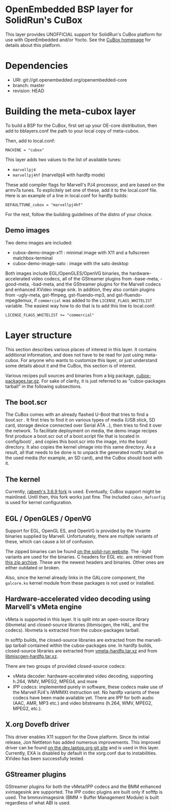 OpenEmbedded BSP layer for SolidRun's CuBox 
===========================================

This layer provides UNOFFICIAL support for SolidRun's CuBox platform for use
with OpenEmbedded and/or Yocto. See the [CuBox homepage](http://solid-run.com/cubox)
for details about this platform.



Dependencies
============

* URI: git://git.openembedded.org/openembedded-core
* branch: master
* revision: HEAD



Building the meta-cubox layer
=============================

To build a BSP for the CuBox, first set up your OE-core distribution,
then add to bblayers.conf the path to your local copy of meta-cubox.

Then, add to local.conf:

    MACHINE = "cubox"

This layer adds two values to the list of available tunes:

* `marvellpj4`
* `marvellpj4hf` (marvellpj4 with hardfp mode)

These add compiler flags for Marvell's PJ4 processor, and are based on the armv7a
tunes. To explicitely set one of these, add it to the local.conf file. Here is an
example of a line in local.conf for hardfp builds:

    DEFAULTTUNE_cubox = "marvellpj4hf"

For the rest, follow the building guidelines of the distro of your choice.


Demo images
-----------

Two demo images are included:

* cubox-demo-image-x11 : minimal image with X11 and a fullscreen matchbox-terminal
* cubox-demo-image-sato : image with the sato desktop

Both images include EGL/OpenGLES/OpenVG binaries, the hardware-accelerated video
codecs, all of the GStreamer plugins from -base-meta, -good-meta, -bad-meta, and
the GStreamer plugins for the Marvell codecs and enhanced XVideo image sink.
In addition, they also contain plugins from -ugly-meta, gst-ffmpeg, gst-fluendo-mp3,
and gst-fluendo-mpegdemux, if `commercial` was added to the `LICENSE_FLAGS_WHITELIST`
variable. The easiest way how to do that is to add this line to local.conf:

    LICENSE_FLAGS_WHITELIST += "commercial"



Layer structure
===============

This section describes various places of interest in this layer. It contains additional
information, and does not have to be read for just using meta-cubox. For anyone who
wants to customize this layer, or just understand some details about it and the CuBox,
this section is of interest.

Various recipes pull sources and binaries from a big package,
[cubox-packages.tar.gz](http://download.solid-run.com/pub/solidrun/cubox/packages/cubox-packages-source/cubox-packages.tar.gz).
For sake of clarity, it is just referred to as "cubox-packages tarball" in the following
subsections.


The boot.scr
------------

The CuBox comes with an already flashed U-Boot that tries to find a boot.scr . It
first tries to find it on various types of media (USB stick, SD card, storage device
connected over Serial ATA ..), then tries to find it over the network. To facilitate
deployment on media, the demo image recipes first produce a boot.scr out of a
boot.script file that is located in config/boot/ , and copies this boot.scr into the
image, into the boot/ directory. It also copies the kernel uImage into this same
directory. As a result, all that needs to be done is to unpack the generated rootfs
tarball on the used media (for example, an SD card), and the CuBox should boot with it.


The kernel
----------

Currently, [rabeeh's 3.6.9 fork](https://github.com/rabeeh/linux) is used. Eventually,
CuBox support might be mainlined. Until then, this fork works just fine. The included
`cubox_defconfig` is used for kernel configuration.


EGL / OpenGLES / OpenVG
-----------------------

Support for EGL, OpenGL ES, and OpenVG is provided by the Vivante binaries supplied
by Marvell. Unfortunately, there are multiple variants of these, which can cause
a lot of confusion.

The zipped binaries can be found [on the solid-run website](http://download.solid-run.com/pub/solidrun/cubox/packages/marvell-opengl/).
The -light variants are used for the binaries. C headers for EGL etc. are retrieved
from [this zip archive](http://download.solid-run.com/pub/solidrun/cubox/packages/marvell-libgfx/marvell-libgfx-headers-20120713.tar.bz2).
These are the newest headers and binaries. Other ones are either outdated or broken.

Also, since the kernel already links in the GALcore component, the `galcore.ko`
kernel module from these packages is not used or installed.


Hardware-accelerated video decoding using Marvell's vMeta engine
----------------------------------------------------------------

vMeta is supported in this layer. It is split into an open-source library (libvmeta)
and closed-source libraries (libmiscgen, the HAL, and the codecs).
libvmeta is extracted from the cubox-packages tarball.

In softfp builds, the closed-source libraries are extracted from the marvell-ipp tarball
contained within the cubox-packages one. In hardfp builds, closed-source libraries are
extracted from [vmeta-hardfp.tar.xz](http://download.solid-run.com/pub/solidrun/cubox/packages/marvell-vmeta/vmeta-hardfp.tar.xz)
and from [libmiscgen-hardfp.tar.xz](http://download.solid-run.com/pub/solidrun/cubox/packages/marvell-vmeta/libmiscgen-hardfp.tar.xz).

There are two groups of provided closed-source codecs:

* vMeta decoder: hardware-accelerated video decoding, supporting h.264, WMV,
  MPEG2, MPEG4, and more
* IPP codecs: implemented purely in software, these codecs make use of the
  Marvell PJ4's iWMMXt instruction set.
  No hardfp variants of these codecs have been made available yet.
  There are IPP for both audio (AAC, AMR, MP3 etc.) and video bitstreams
  (h.264, WMV, MPEG2, MPEG2, etc.).


X.org Dovefb driver
-------------------

This driver enables X11 support for the Dove platform. Since its initial release,
Jon Nettleton has added numerous improvements. This improved driver can be found
[on the dev.laptop.org git site](http://dev.laptop.org/git/users/jnettlet/xf86-video-dove/)
and is used in this layer. Currently, EXA is disabled by default in the xorg.conf
due to instabilities. XVideo has been successfully tested.


GStreamer plugins
-----------------

GStreamer plugins for both the vMeta/IPP codecs and the BMM enhanced
xvimagesink are supported. The IPP codec plugins are built only if softfp is used.
The bmmxvimagesink (BMM = Buffer Management Module) is built regardless of what ABI
is used.
